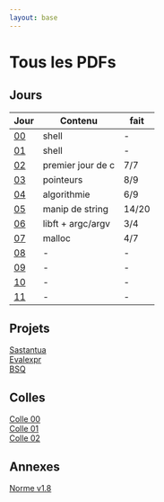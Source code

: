 ```yaml
---
layout: base
---
```

# Tous les PDFs

## Jours

| Jour | Contenu | fait | 
|---   |---      |---  |
| [00](pdfs/j00.pdf) | shell | - |
| [01](pdfs/j01.pdf) | shell | - |
| [02](pdfs/j02.pdf) | premier jour de c | 7/7 |
| [03](pdfs/j03.pdf) | pointeurs | 8/9 |
| [04](pdfs/j04.pdf) | algorithmie | 6/9 |
| [05](pdfs/j05.pdf) | manip de string | 14/20 |
| [06](pdfs/j06.pdf) | libft + argc/argv | 3/4 |
| [07](pdfs/j07.pdf) | malloc | 4/7 |
| [08](pdfs/j08.pdf) | - | - |
| [09](pdfs/j09.pdf) | - | - |
| [10](pdfs/j10.pdf) | - | - |
| [11](pdfs/j11.pdf) | - | - |

## Projets

[Sastantua](pdfs/sastantua.pdf)  
[Evalexpr](pdfs/evalepr.pdf)  
[BSQ](pdfs/bsq.pdf)  

## Colles

[Colle 00](pdfs/colle00.pdf)  
[Colle 01](pdfs/colle01.pdf)  
[Colle 02](pdfs/colle02.pdf)  

## Annexes

[Norme v1.8](norme42-v1.8.pdf)
